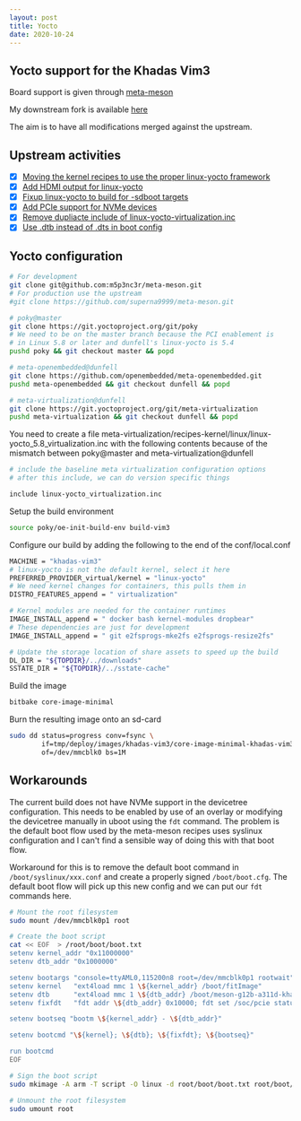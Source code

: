 ```yaml
---
layout: post
title: Yocto
date: 2020-10-24
---
```


## Yocto support for the Khadas Vim3

Board support is given through [meta-meson](https://github.com/superna9999/meta-meson)

My downstream fork is available [here](https://github.com/m5p3nc3r/meta-meson)

The aim is to have all modifications merged against the upstream.

## Upstream activities

* [x] [Moving the kernel recipes to use the proper linux-yocto framework](https://github.com/superna9999/meta-meson/pull/85)
* [x] [Add HDMI output for linux-yocto](https://github.com/superna9999/meta-meson/pull/87)
* [x] [Fixup linux-yocto to build for -sdboot targets](https://github.com/superna9999/meta-meson/pull/97)
* [x] [Add PCIe support for NVMe devices](https://github.com/superna9999/meta-meson/pull/98)
* [x] [Remove dupliacte include of linux-yocto-virtualization.inc](https://github.com/superna9999/meta-meson/pull/99)
* [x] [Use .dtb instead of .dts in boot config](https://github.com/superna9999/meta-meson/pull/100)

## Yocto configuration

```bash
# For development
git clone git@github.com:m5p3nc3r/meta-meson.git
# For production use the upstream
#git clone https://github.com/superna9999/meta-meson.git

# poky@master
git clone https://git.yoctoproject.org/git/poky
# We need to be on the master branch because the PCI enablement is
# in Linux 5.8 or later and dunfell's linux-yocto is 5.4
pushd poky && git checkout master && popd

# meta-openembedded@dunfell
git clone https://github.com/openembedded/meta-openembedded.git
pushd meta-openembedded && git checkout dunfell && popd

# meta-virtualization@dunfell
git clone https://git.yoctoproject.org/git/meta-virtualization
pushd meta-virtualization && git checkout dunfell && popd
```

You need to create a file meta-virtualization/recipes-kernel/linux/linux-yocto_5.8_virtualization.inc with the following contents because of the mismatch between poky@master and meta-virtualization@dunfell

```bash
# include the baseline meta virtualization configuration options
# after this include, we can do version specific things

include linux-yocto_virtualization.inc
```

Setup the build environment

```bash
source poky/oe-init-build-env build-vim3
```

Configure our build by adding the following to the end of the conf/local.conf

```bash
MACHINE = "khadas-vim3"
# linux-yocto is not the default kernel, select it here
PREFERRED_PROVIDER_virtual/kernel = "linux-yocto"
# We need kernel changes for containers, this pulls them in
DISTRO_FEATURES_append = " virtualization"

# Kernel modules are needed for the container runtimes
IMAGE_INSTALL_append = " docker bash kernel-modules dropbear"
# These dependencies are just for development
IMAGE_INSTALL_append = " git e2fsprogs-mke2fs e2fsprogs-resize2fs"

# Update the storage location of share assets to speed up the build
DL_DIR = "${TOPDIR}/../downloads"
SSTATE_DIR = "${TOPDIR}/../sstate-cache"
```

Build the image

```bash
bitbake core-image-minimal
```

Burn the resulting image onto an sd-card

```bash
sudo dd status=progress conv=fsync \
        if=tmp/deploy/images/khadas-vim3/core-image-minimal-khadas-vim3.wic \
        of=/dev/mmcblk0 bs=1M
```

## Workarounds

The current build does not have NVMe support in the devicetree configuration.  This needs to be enabled by use of an overlay or modifying the devicetree manually in uboot using the ```fdt``` command.  The problem is the default boot flow used by the meta-meson recipes uses syslinux configuration and I can't find a sensible way of doing this with that boot flow.

Workaround for this is to remove the default boot command in ```/boot/syslinux/xxx.conf``` and create a properly signed ```/boot/boot.cfg```.  The default boot flow will pick up this new config and we can put our ```fdt``` commands here.

```bash
# Mount the root filesystem
sudo mount /dev/mmcblk0p1 root

# Create the boot script
cat << EOF  > /root/boot/boot.txt
setenv kernel_addr "0x11000000"
setenv dtb_addr "0x1000000"

setenv bootargs "console=ttyAML0,115200n8 root=/dev/mmcblk0p1 rootwait"
setenv kernel   "ext4load mmc 1 \${kernel_addr} /boot/fitImage"
setenv dtb      "ext4load mmc 1 \${dtb_addr} /boot/meson-g12b-a311d-khadas-vim3.dtb"
setenv fixfdt   "fdt addr \${dtb_addr} 0x10000; fdt set /soc/pcie status \"okay\""

setenv bootseq "bootm \${kernel_addr} - \${dtb_addr}"

setenv bootcmd "\${kernel}; \${dtb}; \${fixfdt}; \${bootseq}"

run bootcmd
EOF

# Sign the boot script
sudo mkimage -A arm -T script -O linux -d root/boot/boot.txt root/boot/boot.scr

# Unmount the root filesystem
sudo umount root
```
